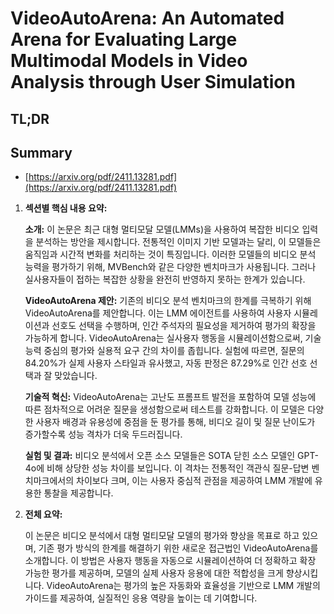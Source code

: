 # VideoAutoArena: An Automated Arena for Evaluating Large Multimodal Models in Video Analysis through User Simulation
## TL;DR
## Summary
- [https://arxiv.org/pdf/2411.13281.pdf](https://arxiv.org/pdf/2411.13281.pdf)

1. **섹션별 핵심 내용 요약:**

    **소개:**
    이 논문은 최근 대형 멀티모달 모델(LMMs)을 사용하여 복잡한 비디오 입력을 분석하는 방안을 제시합니다. 전통적인 이미지 기반 모델과는 달리, 이 모델들은 움직임과 시간적 변화를 처리하는 것이 특징입니다. 이러한 모델들의 비디오 분석 능력을 평가하기 위해, MVBench와 같은 다양한 벤치마크가 사용됩니다. 그러나 실사용자들이 접하는 복잡한 상황을 완전히 반영하지 못하는 한계가 있습니다.

    **VideoAutoArena 제안:**
    기존의 비디오 분석 벤치마크의 한계를 극복하기 위해 VideoAutoArena를 제안합니다. 이는 LMM 에이전트를 사용하여 사용자 시뮬레이션과 선호도 선택을 수행하며, 인간 주석자의 필요성을 제거하여 평가의 확장을 가능하게 합니다. VideoAutoArena는 실사용자 행동을 시뮬레이션함으로써, 기술 능력 중심의 평가와 실용적 요구 간의 차이를 좁힙니다. 실험에 따르면, 질문의 84.20%가 실제 사용자 스타일과 유사했고, 자동 판정은 87.29%로 인간 선호 선택과 잘 맞았습니다.

    **기술적 혁신:**
    VideoAutoArena는 고난도 프롬프트 발전을 포함하여 모델 성능에 따른 점차적으로 어려운 질문을 생성함으로써 테스트를 강화합니다. 이 모델은 다양한 사용자 배경과 유용성에 중점을 둔 평가를 통해, 비디오 길이 및 질문 난이도가 증가할수록 성능 격차가 더욱 두드러집니다.

    **실험 및 결과:**
    비디오 분석에서 오픈 소스 모델들은 SOTA 닫힌 소스 모델인 GPT-4o에 비해 상당한 성능 차이를 보입니다. 이 격차는 전통적인 객관식 질문-답변 벤치마크에서의 차이보다 크며, 이는 사용자 중심적 관점을 제공하여 LMM 개발에 유용한 통찰을 제공합니다.

2. **전체 요약:**

   이 논문은 비디오 분석에서 대형 멀티모달 모델의 평가와 향상을 목표로 하고 있으며, 기존 평가 방식의 한계를 해결하기 위한 새로운 접근법인 VideoAutoArena를 소개합니다. 이 방법은 사용자 행동을 자동으로 시뮬레이션하여 더 정확하고 확장 가능한 평가를 제공하며, 모델의 실제 사용자 응용에 대한 적합성을 크게 향상시킵니다. VideoAutoArena는 평가의 높은 자동화와 효율성을 기반으로 LMM 개발의 가이드를 제공하여, 실질적인 응용 역량을 높이는 데 기여합니다.